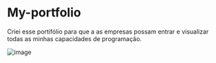# My-portfolio
Criei esse portifólio para que a as empresas possam entrar e visualizar todas as minhas capacidades de programação.


![image](https://user-images.githubusercontent.com/83413866/200434682-86aea22e-aa16-4877-a332-2be0c81dd8a0.png)
